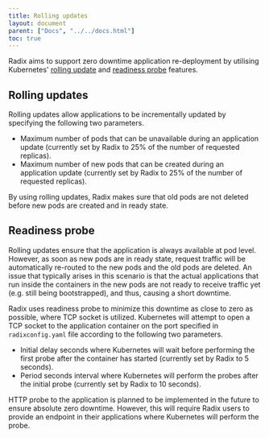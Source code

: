 ```yaml
---
title: Rolling updates
layout: document
parent: ["Docs", "../../docs.html"]
toc: true
---
```


Radix aims to support zero downtime application re-deployment by utilising Kubernetes' [rolling update](https://kubernetes.io/docs/tutorials/kubernetes-basics/update/update-intro/) and [readiness probe](https://kubernetes.io/docs/tasks/configure-pod-container/configure-liveness-readiness-probes/) features.

## Rolling updates

Rolling updates allow applications to be incrementally updated by specifying the following two parameters.

- Maximum number of pods that can be unavailable during an application update (currently set by Radix to 25% of the number of requested replicas).
- Maximum number of new pods that can be created during an application update (currently set by Radix to 25% of the number of requested replicas).

By using rolling updates, Radix makes sure that old pods are not deleted before new pods are created and in ready state.

## Readiness probe

Rolling updates ensure that the application is always available at pod level. However, as soon as new pods are in ready state, request traffic will be automatically re-routed to the new pods and the old pods are deleted. An issue that typically arises in this scenario is that the actual applications that run inside the containers in the new pods are not ready to receive traffic yet (e.g. still being bootstrapped), and thus, causing a short downtime.

Radix uses readiness probe to minimize this downtime as close to zero as possible, where TCP socket is utilized. Kubernetes will attempt to open a TCP socket to the application container on the port specified in `radixconfig.yaml` file according to the following two parameters.

- Initial delay seconds where Kubernetes will wait before performing the first probe after the container has started (currently set by Radix to 5 seconds).
- Period seconds interval where Kubernetes will perform the probes after the initial probe (currently set by Radix to 10 seconds).

HTTP probe to the application is planned to be implemented in the future to ensure absolute zero downtime. However, this will require Radix users to provide an endpoint in their applications where Kubernetes will perform the probe.